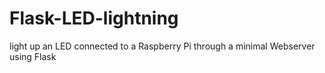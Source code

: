 # Flask-LED-lightning
light up an LED connected to a Raspberry Pi through a minimal Webserver using Flask
